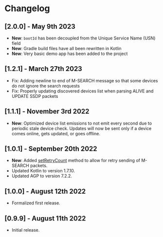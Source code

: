 # Changelog

## [2.0.0] - May 9th 2023
- **New**: `bootId` has been decoupled from the Unique Service Name (USN) field
- **New**: Gradle build files have all been rewritten in Kotlin
- **New**: Very basic demo app has been added to the project

## [1.2.1] - March 27th 2023
- Fix: Adding newline to end of M-SEARCH message so that some devices do not ignore the search requests
- Fix: Properly updating discovered devices list when parsing ALIVE and UPDATE SSDP packets

## [1.1.1] - November 3rd 2022
- **New**: Optimized device list emissions to not emit every second due to periodic stale device check. Updates will now be sent only if a device comes online, gets updated, or goes offline.

## [1.0.1] - September 20th 2022
- **New**: Added [setRetryCount](lighthouse/src/main/java/com/ivanempire/lighthouse/LighthouseClient.kt#L40) method to allow for retry sending of M-SEARCH packets.
- Updated Kotlin to version 1.7.10.
- Updated AGP to version 7.2.2.

## [1.0.0] - August 12th 2022
- Formalized first release.

## [0.9.9] - August 11th 2022
- Initial release.
